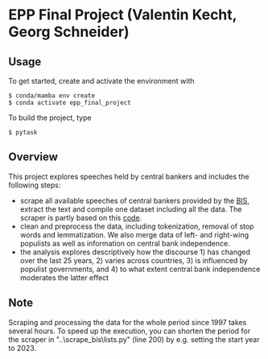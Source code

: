 # EPP Final Project (Valentin Kecht, Georg Schneider) 


## Usage

To get started, create and activate the environment with

```console
$ conda/mamba env create
$ conda activate epp_final_project
```

To build the project, type

```console
$ pytask
```

## Overview

This project explores speeches held by central bankers and includes the following steps: 

- scrape all available speeches of central bankers provided by the [BIS](https://www.bis.org/cbspeeches/), extract the text and compile one dataset including all the data. The scraper is partly based on this [code](https://github.com/HanssonMagnus/scrape_bis). 
- clean and preprocess the data, including tokenization, removal of stop words and lemmatization. We also merge data of left- and right-wing populists as well as information on central bank independence. 
- the analysis explores descriptively how the discourse 1) has changed over the last 25 years, 2) varies across countries, 3) is influenced by populist governments, and 4) to what extent central bank independence moderates the latter effect


## Note

Scraping and processing the data for the whole period since 1997 takes several hours. To speed up the execution, you can shorten the period for the scraper in "..\scrape_bis\lists.py" (line 200) by e.g. setting the start year to 2023. 
